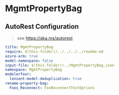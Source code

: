 # MgmtPropertyBag

## AutoRest Configuration

> see https://aka.ms/autorest
``` yaml
title: MgmtPropertyBag
require: $(this-folder)/../../../../readme.md
azure-arm: true
model-namespace: false
input-file: $(this-folder)/../MgmtPropertyBag.json
namespace: MgmtPropertyBag
modelerfour:
  lenient-model-deduplication: true
rename-property-bag:
  Foos_Reconnect: FooReconnectTestOptions
```
